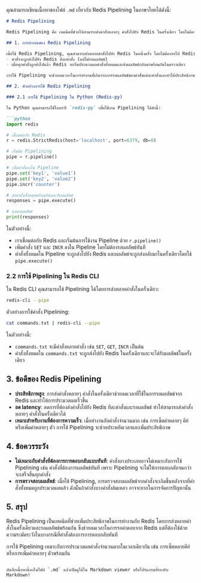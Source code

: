คุณสามารถเขียนเนื้อหาของไฟล์ `.md` เกี่ยวกับ Redis Pipelining ในภาษาไทยได้ดังนี้:

```markdown
# Redis Pipelining

Redis Pipelining คือ เทคนิคที่ช่วยให้สามารถส่งคำสั่งหลายๆ คำสั่งไปยัง Redis ในครั้งเดียว โดยไม่ต้องรอผลลัพธ์จากคำสั่งก่อนหน้า ซึ่งจะช่วยเพิ่มประสิทธิภาพในการประมวลผลคำสั่งโดยลดเวลาในการรอผลลัพธ์จากการดำเนินการแต่ละคำสั่ง

## 1. การทำงานของ Redis Pipelining

เมื่อใช้ Redis Pipelining, คุณสามารถส่งหลายคำสั่งไปยัง Redis ในหนึ่งครั้ง โดยไม่ต้องรอให้ Redis ตอบกลับคำสั่งแต่ละคำสั่ง สิ่งที่เกิดขึ้นคือ:
- คำสั่งจะถูกส่งไปยัง Redis ทีละคำสั่ง (แต่ไม่รอผลลัพธ์)
- เมื่อทุกคำสั่งถูกส่งไปแล้ว Redis จะเริ่มประมวลผลคำสั่งทั้งหมดและส่งผลลัพธ์กลับมาพร้อมกันในคราวเดียว

การใช้ Pipelining จะช่วยลดเวลาในการทำงานที่เกิดจากการรอผลลัพธ์ของคำสั่งแต่ละคำสั่งและทำให้ประสิทธิภาพในการทำงานกับ Redis ดีขึ้น

## 2. ตัวอย่างการใช้ Redis Pipelining

### 2.1 การใช้ Pipelining ใน Python (Redis-py)

ใน Python คุณสามารถใช้ไลบรารี `redis-py` เพื่อใช้งาน Pipelining ได้ดังนี้:

```python
import redis

# เชื่อมต่อกับ Redis
r = redis.StrictRedis(host='localhost', port=6379, db=0)

# เริ่มต้น Pipelining
pipe = r.pipeline()

# เพิ่มคำสั่งลงใน Pipeline
pipe.set('key1', 'value1')
pipe.set('key2', 'value2')
pipe.incr('counter')

# ส่งคำสั่งทั้งหมดพร้อมกันและรับผลลัพธ์
responses = pipe.execute()

# แสดงผลลัพธ์
print(responses)
```

ในตัวอย่างนี้:
- เราเชื่อมต่อกับ Redis และเริ่มต้นการใช้งาน Pipeline ด้วย `r.pipeline()`
- เพิ่มคำสั่ง `SET` และ `INCR` ลงใน Pipeline โดยไม่ต้องรอผลลัพธ์ทันที
- คำสั่งทั้งหมดใน Pipeline จะถูกส่งไปยัง Redis และผลลัพธ์จะถูกส่งกลับมาในครั้งเดียวโดยใช้ `pipe.execute()`

### 2.2 การใช้ Pipelining ใน Redis CLI

ใน Redis CLI คุณสามารถใช้ Pipelining ได้โดยการส่งหลายคำสั่งในครั้งเดียว:

```bash
redis-cli --pipe
```

ตัวอย่างการใช้คำสั่ง Pipelining:

```bash
cat commands.txt | redis-cli --pipe
```

ในตัวอย่างนี้:
- `commands.txt` จะมีคำสั่งหลายคำสั่ง เช่น `SET`, `GET`, `INCR` เป็นต้น
- คำสั่งทั้งหมดใน `commands.txt` จะถูกส่งไปยัง Redis ในครั้งเดียวและจะได้รับผลลัพธ์ในครั้งเดียว

## 3. ข้อดีของ Redis Pipelining

- **ประสิทธิภาพสูง**: การส่งคำสั่งหลายๆ คำสั่งในครั้งเดียวช่วยลดเวลาที่ใช้ในการรอผลลัพธ์จาก Redis และทำให้การประมวลผลเร็วขึ้น
- **ลด latency**: ลดการที่ต้องส่งคำสั่งไปยัง Redis ทีละคำสั่งและรอผลลัพธ์ ทำให้สามารถส่งคำสั่งหลายๆ คำสั่งในครั้งเดียวได้
- **เหมาะสำหรับงานที่ต้องการความเร็ว**: เมื่อทำงานกับคำสั่งจำนวนมาก เช่น การเซ็ตค่าหลายๆ คีย์หรือเพิ่มค่าหลายๆ ตัว การใช้ Pipelining จะช่วยประหยัดเวลาและเพิ่มประสิทธิภาพ

## 4. ข้อควรระวัง

- **ไม่เหมาะกับคำสั่งที่ต้องการการตอบกลับแบบทันที**: คำสั่งบางประเภทอาจไม่เหมาะกับการใช้ Pipelining เช่น คำสั่งที่ต้องการผลลัพธ์ทันที เพราะ Pipelining จะไม่ให้การตอบกลับจนกว่าจะเสร็จสิ้นทุกคำสั่ง
- **การตรวจสอบผลลัพธ์**: เมื่อใช้ Pipelining, การตรวจสอบผลลัพธ์จากคำสั่งจะเกิดขึ้นหลังจากที่คำสั่งทั้งหมดถูกประมวลผลแล้ว ดังนั้นถ้าคำสั่งบางคำสั่งล้มเหลว อาจจะยากในการจัดการปัญหานั้น

## 5. สรุป

Redis Pipelining เป็นเทคนิคที่ช่วยเพิ่มประสิทธิภาพในการทำงานกับ Redis โดยการส่งหลายคำสั่งในครั้งเดียวและรอผลลัพธ์พร้อมกัน ซึ่งช่วยลดเวลาในการรอคำตอบจาก Redis แต่ก็ต้องใช้ด้วยความระมัดระวังในบางกรณีที่คำสั่งต้องการการตอบกลับทันที

การใช้ Pipelining เหมาะกับการประมวลผลคำสั่งจำนวนมากในเวลาเดียวกัน เช่น การเซ็ตหลายคีย์ หรือการเพิ่มค่าหลายๆ ตัวพร้อมกัน
```

บันทึกเนื้อหานี้ลงในไฟล์ `.md` แล้วเปิดดูได้ใน Markdown viewer หรือโปรแกรมที่รองรับ Markdown!
